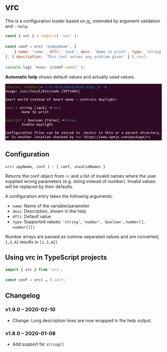# vrc

This is a configuration loader based on [rc](https://www.npmjs.com/package/rc),
extended by argument validation and `--help`.

```js
const { vrc } = require( 'vrc' );

const conf = vrc( 'myAppName', [
    { name: 'name', dflt: 'Jack', desc: 'Name to print', type: 'string' },
], { description: 'This tool solves any problem given' } ).conf;

console.log( `Name: ${conf.name}` );
```

**Automatic help** shows default values and actually used values.

![Help demo](help-demo.png)


## Configuration

`vrc( appName, conf ) : { conf, invalidNames }`

Returns the conf object from `rc` and a list of invalid names where the user supplied wrong parameters
(e.g. string instead of number). Invalid values will be replaced by their defaults. 

A configuration entry takes the following arguments:

* `name`: Name of the variable/parameter
* `desc`: Description, shown in the help
* `dflt`: Default value
* `type`: Supported values: `'string'`, `'number'`, `'boolean'`, `number[]`, `number[][]`

Number arrays are passed as comma-separated values and are converted; `1,3,42` results in `[1,3,42]`.


## Using vrc in TypeScript projects

```typescript
import { vrc } from 'vrc';

const conf = vrc( … ).conf;
```


## Changelog

### v1.9.0 – 2020-02-10

* Change: Long description lines are now wrapped in the help output.

### v1.8.0  – 2020-01-08

* Add support for `string[]`
